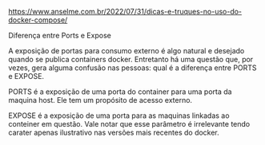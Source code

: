 https://www.anselme.com.br/2022/07/31/dicas-e-truques-no-uso-do-docker-compose/

Diferença entre Ports e Expose

A exposição de portas para consumo externo é algo natural e desejado quando se publica containers docker. Entretanto há uma questão que, por vezes, gera alguma confusão nas pessoas: qual é a diferença entre PORTS e EXPOSE.

PORTS é a exposição de uma porta do container para uma porta da maquina host. Ele tem um propósito de acesso externo.

EXPOSE é a exposição de uma porta para as maquinas linkadas ao conteiner em questão. Vale notar que esse parâmetro é irrelevante tendo carater apenas ilustrativo nas versões mais recentes do docker.
